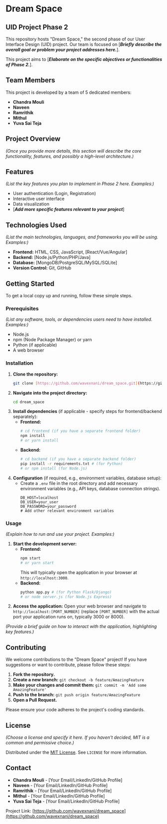 # Dream Space

## UID Project Phase 2

This repository hosts "Dream Space," the second phase of our User Interface Design (UID) project. Our team is focused on [**_Briefly describe the overall goal or problem your project addresses here._**].

This project aims to [**_Elaborate on the specific objectives or functionalities of Phase 2._**].

## Team Members

This project is developed by a team of 5 dedicated members:

* **Chandra Mouli**
* **Naveen**
* **Ramrithik**
* **Mithul**
* **Yuva Sai Teja**

## Project Overview

*(Once you provide more details, this section will describe the core functionality, features, and possibly a high-level architecture.)*

## Features

*(List the key features you plan to implement in Phase 2 here. Examples:)*

* User authentication (Login, Registration)
* Interactive user interface
* Data visualization
* [**_Add more specific features relevant to your project_**]

## Technologies Used

*(List the main technologies, languages, and frameworks you will be using. Examples:)*

* **Frontend:** HTML, CSS, JavaScript, [React/Vue/Angular]
* **Backend:** [Node.js/Python/PHP/Java]
* **Database:** [MongoDB/PostgreSQL/MySQL/SQLite]
* **Version Control:** Git, GitHub

## Getting Started

To get a local copy up and running, follow these simple steps.

### Prerequisites

*(List any software, tools, or dependencies users need to have installed. Examples:)*

* Node.js
* npm (Node Package Manager) or yarn
* Python (if applicable)
* A web browser

### Installation

1.  **Clone the repository:**
    ```bash
    git clone [https://github.com/wavexnani/dream_space.git](https://github.com/wavexnani/dream_space.git)
    ```
2.  **Navigate into the project directory:**
    ```bash
    cd dream_space
    ```
3.  **Install dependencies** (if applicable - specify steps for frontend/backend separately):
    * **Frontend:**
        ```bash
        # cd frontend (if you have a separate frontend folder)
        npm install
        # or yarn install
        ```
    * **Backend:**
        ```bash
        # cd backend (if you have a separate backend folder)
        pip install -r requirements.txt # (for Python)
        # or npm install (for Node.js)
        ```
4.  **Configuration** (if required, e.g., environment variables, database setup):
    * Create a `.env` file in the root directory and add necessary environment variables (e.g., API keys, database connection strings).
        ```
        DB_HOST=localhost
        DB_USER=your_user
        DB_PASSWORD=your_password
        # Add other relevant environment variables
        ```

### Usage

*(Explain how to run and use your project. Examples:)*

1.  **Start the development server:**
    * **Frontend:**
        ```bash
        npm start
        # or yarn start
        ```
        This will typically open the application in your browser at `http://localhost:3000`.
    * **Backend:**
        ```bash
        python app.py # (for Python Flask/Django)
        # or node server.js (for Node.js Express)
        ```
2.  **Access the application:** Open your web browser and navigate to `http://localhost:[PORT_NUMBER]` (replace `[PORT_NUMBER]` with the actual port your application runs on, typically 3000 or 8000).

*(Provide a brief guide on how to interact with the application, highlighting key features.)*

## Contributing

We welcome contributions to the "Dream Space" project! If you have suggestions or want to contribute, please follow these steps:

1.  **Fork the repository.**
2.  **Create a new branch:** `git checkout -b feature/AmazingFeature`
3.  **Make your changes and commit them:** `git commit -m 'Add some AmazingFeature'`
4.  **Push to the branch:** `git push origin feature/AmazingFeature`
5.  **Open a Pull Request.**

Please ensure your code adheres to the project's coding standards.

## License

*(Choose a license and specify it here. If you haven't decided, MIT is a common and permissive choice.)*

Distributed under the [MIT License](LICENSE). See `LICENSE` for more information.

## Contact

* **Chandra Mouli** - [Your Email/LinkedIn/GitHub Profile]
* **Naveen** - [Your Email/LinkedIn/GitHub Profile]
* **Ramrithik** - [Your Email/LinkedIn/GitHub Profile]
* **Mithul** - [Your Email/LinkedIn/GitHub Profile]
* **Yuva Sai Teja** - [Your Email/LinkedIn/GitHub Profile]

Project Link: [https://github.com/wavexnani/dream_space](https://github.com/wavexnani/dream_space)